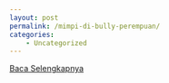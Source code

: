 ```yaml
---
layout: post
permalink: /mimpi-di-bully-perempuan/
categories:
    - Uncategorized
---
```


[Baca Selengkapnya](/01)